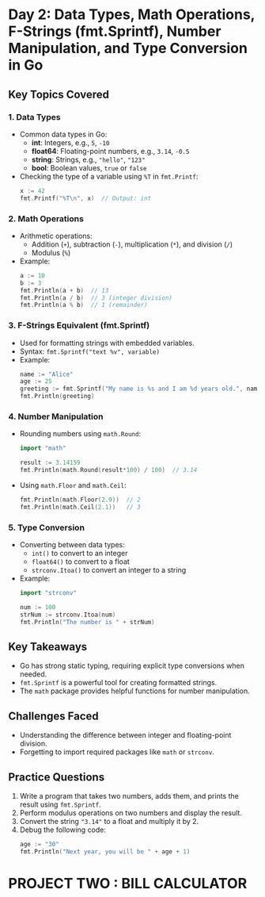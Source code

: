 # Day 2: Data Types, Math Operations, F-Strings (fmt.Sprintf), Number Manipulation, and Type Conversion in Go

## Key Topics Covered

### 1. **Data Types**
- Common data types in Go:
  - **int**: Integers, e.g., `5`, `-10`
  - **float64**: Floating-point numbers, e.g., `3.14`, `-0.5`
  - **string**: Strings, e.g., `"hello"`, `"123"`
  - **bool**: Boolean values, `true` or `false`
- Checking the type of a variable using `%T` in `fmt.Printf`:
  ```go
  x := 42
  fmt.Printf("%T\n", x)  // Output: int
  ```

### 2. **Math Operations**
- Arithmetic operations:
  - Addition (`+`), subtraction (`-`), multiplication (`*`), and division (`/`)
  - Modulus (`%`)
- Example:
  ```go
  a := 10
  b := 3
  fmt.Println(a + b)  // 13
  fmt.Println(a / b)  // 3 (integer division)
  fmt.Println(a % b)  // 1 (remainder)
  ```

### 3. **F-Strings Equivalent (fmt.Sprintf)**
- Used for formatting strings with embedded variables.
- Syntax: `fmt.Sprintf("text %v", variable)`
- Example:
  ```go
  name := "Alice"
  age := 25
  greeting := fmt.Sprintf("My name is %s and I am %d years old.", name, age)
  fmt.Println(greeting)
  ```

### 4. **Number Manipulation**
- Rounding numbers using `math.Round`:
  ```go
  import "math"

  result := 3.14159
  fmt.Println(math.Round(result*100) / 100)  // 3.14
  ```
- Using `math.Floor` and `math.Ceil`:
  ```go
  fmt.Println(math.Floor(2.9))  // 2
  fmt.Println(math.Ceil(2.1))   // 3
  ```

### 5. **Type Conversion**
- Converting between data types:
  - `int()` to convert to an integer
  - `float64()` to convert to a float
  - `strconv.Itoa()` to convert an integer to a string
- Example:
  ```go
  import "strconv"

  num := 100
  strNum := strconv.Itoa(num)
  fmt.Println("The number is " + strNum)
  ```

## Key Takeaways
- Go has strong static typing, requiring explicit type conversions when needed.
- `fmt.Sprintf` is a powerful tool for creating formatted strings.
- The `math` package provides helpful functions for number manipulation.

## Challenges Faced
- Understanding the difference between integer and floating-point division.
- Forgetting to import required packages like `math` or `strconv`.

## Practice Questions
1. Write a program that takes two numbers, adds them, and prints the result using `fmt.Sprintf`.
2. Perform modulus operations on two numbers and display the result.
3. Convert the string `"3.14"` to a float and multiply it by 2.
4. Debug the following code:
   ```go
   age := "30"
   fmt.Println("Next year, you will be " + age + 1)
   ```

# PROJECT TWO : BILL CALCULATOR